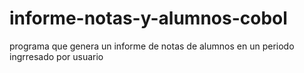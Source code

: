 # informe-notas-y-alumnos-cobol
programa que genera un informe de notas de alumnos en un periodo ingrresado por usuario

